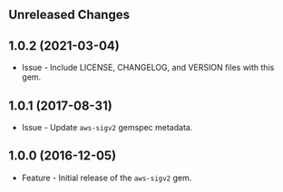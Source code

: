 Unreleased Changes
------------------

1.0.2 (2021-03-04)
------------------

* Issue - Include LICENSE, CHANGELOG, and VERSION files with this gem.

1.0.1 (2017-08-31)
------------------

* Issue - Update `aws-sigv2` gemspec metadata.

1.0.0 (2016-12-05)
------------------

* Feature - Initial release of the `aws-sigv2` gem.
